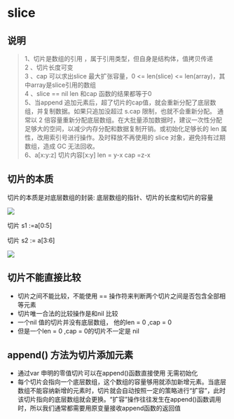 # slice

## 说明
> 1、切片是数组的引用 ，属于引用类型，但自身是结构体，值拷贝传递  
2 、切片长度可变   
3 、cap 可以求出slice 最大扩张容量，0 <= len(slice) <= len(array)，其中array是slice引用的数组  
4 、slice == nil  len 和cap 函数的结果都等于0   
5、当append 追加元素后，超了切片的cap值，就会重新分配了底层数组，并复制数据。如果只追加没超过 s.cap 限制，也就不会重新分配。 通常以 2 倍容量重新分配底层数组。在大批量添加数据时，建议一次性分配足够大的空间，以减少内存分配和数据复制开销。或初始化足够长的 len 属性，改用索引号进行操作。及时释放不再使用的 slice 对象，避免持有过期数组，造成 GC 无法回收。    
6、a[x:y:z] 切片内容[x:y] len = y-x  cap =z-x




## 切片的本质 
切片的本质是对底层数组的封装: 底层数组的指针、切片的长度和切片的容量

![](https://www.liwenzhou.com/images/Go/slice/slice_01.png)

切片 s1 :=a[0:5]

切片 s2 := a[3:6]

![](https://www.liwenzhou.com/images/Go/slice/slice_02.png)



## 切片不能直接比较
- 切片之间不能比较，不能使用 == 操作符来判断两个切片之间是否包含全部相等元素
- 切片唯一合法的比较操作是和nil 比较
- 一个nil 值的切片并没有底层数组， 他的len = 0 ,cap = 0
- 但是一个len = 0 ,cap = 0的切片不一定是 nil 

## append() 方法为切片添加元素 
- 通过var 申明的零值切片可以在append()函数直接使用 无需初始化
- 每个切片会指向一个底层数组，这个数组的容量够用就添加新增元素。当底层数组不能容纳新增的元素时，切片就会自动按照一定的策略进行“扩容”，此时该切片指向的底层数组就会更换。“扩容”操作往往发生在append()函数调用时，所以我们通常都需要用原变量接收append函数的返回值
